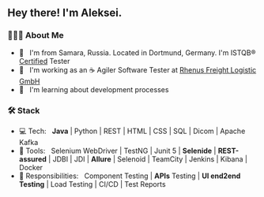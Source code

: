 <h2> Hey there! I'm Aleksei.</h2>

<h3> 👨🏻‍💻 About Me </h3>

- 🤔 &nbsp; I'm from Samara, Russia. Located in Dortmund, Germany. I'm ISTQB® [Certified](https://www.gasq.org/en/registration/expert/38981e13-c39d-48a8-9e54-9758d479366c.html) Tester
- 💼 &nbsp; I'm working as an :coffee: Agiler Software Tester at [Rhenus Freight Logistic GmbH](https://www.rhenus.group/)
- 🌱 &nbsp; I'm learning about development processes

<h3>🛠 Stack</h3>

- 💻 Tech: &nbsp; <b>Java</b> | Python | REST | HTML | CSS | SQL | Dicom | Apache Kafka 
- 🔧 Tools: &nbsp; Selenium WebDriver | TestNG | Junit 5 | <b>Selenide</b> | <b>REST-assured</b> | JDBI | JDI | <b>Allure</b> | Selenoid | TeamCity | Jenkins  | Kibana | Docker
- :hammer: Responsibilities: &nbsp; Component Testing | <b>APIs</b> Testing | <b>UI end2end Testing</b> | Load Testing | CI/CD | Test Reports
<br/>

